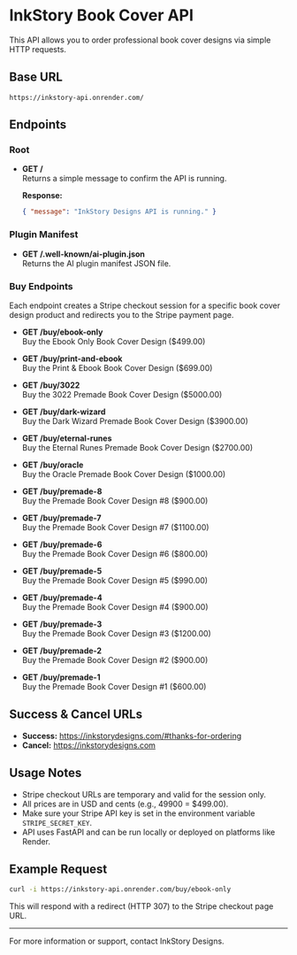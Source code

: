 
# InkStory Book Cover API

This API allows you to order professional book cover designs via simple HTTP requests.

## Base URL

```
https://inkstory-api.onrender.com/
```

## Endpoints

### Root

- **GET /**  
  Returns a simple message to confirm the API is running.

  **Response:**  
  ```json
  { "message": "InkStory Designs API is running." }
  ```

### Plugin Manifest

- **GET /.well-known/ai-plugin.json**  
  Returns the AI plugin manifest JSON file.

### Buy Endpoints

Each endpoint creates a Stripe checkout session for a specific book cover design product and redirects you to the Stripe payment page.

- **GET /buy/ebook-only**  
  Buy the Ebook Only Book Cover Design ($499.00)

- **GET /buy/print-and-ebook**  
  Buy the Print & Ebook Book Cover Design ($699.00)

- **GET /buy/3022**  
  Buy the 3022 Premade Book Cover Design ($5000.00)

- **GET /buy/dark-wizard**  
  Buy the Dark Wizard Premade Book Cover Design ($3900.00)

- **GET /buy/eternal-runes**  
  Buy the Eternal Runes Premade Book Cover Design ($2700.00)

- **GET /buy/oracle**  
  Buy the Oracle Premade Book Cover Design ($1000.00)

- **GET /buy/premade-8**  
  Buy the Premade Book Cover Design #8 ($900.00)

- **GET /buy/premade-7**  
  Buy the Premade Book Cover Design #7 ($1100.00)

- **GET /buy/premade-6**  
  Buy the Premade Book Cover Design #6 ($800.00)

- **GET /buy/premade-5**  
  Buy the Premade Book Cover Design #5 ($990.00)

- **GET /buy/premade-4**  
  Buy the Premade Book Cover Design #4 ($900.00)

- **GET /buy/premade-3**  
  Buy the Premade Book Cover Design #3 ($1200.00)

- **GET /buy/premade-2**  
  Buy the Premade Book Cover Design #2 ($900.00)

- **GET /buy/premade-1**  
  Buy the Premade Book Cover Design #1 ($600.00)

## Success & Cancel URLs

- **Success:** https://inkstorydesigns.com/#thanks-for-ordering  
- **Cancel:** https://inkstorydesigns.com

## Usage Notes

- Stripe checkout URLs are temporary and valid for the session only.
- All prices are in USD and cents (e.g., 49900 = $499.00).
- Make sure your Stripe API key is set in the environment variable `STRIPE_SECRET_KEY`.
- API uses FastAPI and can be run locally or deployed on platforms like Render.

## Example Request

```bash
curl -i https://inkstory-api.onrender.com/buy/ebook-only
```

This will respond with a redirect (HTTP 307) to the Stripe checkout page URL.

---

For more information or support, contact InkStory Designs.

